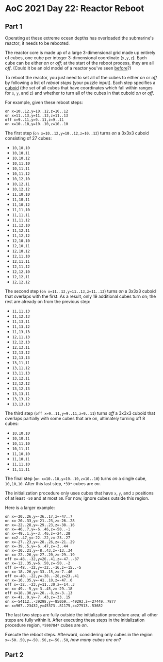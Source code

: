 # AoC 2021 Day 22: Reactor Reboot

## Part 1

Operating at these extreme ocean depths has overloaded the submarine's reactor; it needs to be rebooted.


The reactor core is made up of a large 3-dimensional grid made up entirely of cubes, one cube per integer 3-dimensional coordinate (`x,y,z`). Each cube can be either *on* or *off*; at the start of the reboot process, they are all *off*. (Could it be an old model of a reactor you've seen [before](/2020/day/17)?)


To reboot the reactor, you just need to set all of the cubes to either *on* or *off* by following a list of *reboot steps* (your puzzle input). Each step specifies a [cuboid](https://en.wikipedia.org/wiki/Cuboid) (the set of all cubes that have coordinates which fall within ranges for `x`, `y`, and `z`) and whether to turn all of the cubes in that cuboid *on* or *off*.


For example, given these reboot steps:



```
on x=10..12,y=10..12,z=10..12
on x=11..13,y=11..13,z=11..13
off x=9..11,y=9..11,z=9..11
on x=10..10,y=10..10,z=10..10

```

The first step (`on x=10..12,y=10..12,z=10..12`) turns *on* a 3x3x3 cuboid consisting of 27 cubes:


* `10,10,10`
* `10,10,11`
* `10,10,12`
* `10,11,10`
* `10,11,11`
* `10,11,12`
* `10,12,10`
* `10,12,11`
* `10,12,12`
* `11,10,10`
* `11,10,11`
* `11,10,12`
* `11,11,10`
* `11,11,11`
* `11,11,12`
* `11,12,10`
* `11,12,11`
* `11,12,12`
* `12,10,10`
* `12,10,11`
* `12,10,12`
* `12,11,10`
* `12,11,11`
* `12,11,12`
* `12,12,10`
* `12,12,11`
* `12,12,12`


The second step (`on x=11..13,y=11..13,z=11..13`) turns *on* a 3x3x3 cuboid that overlaps with the first. As a result, only 19 additional cubes turn on; the rest are already on from the previous step:


* `11,11,13`
* `11,12,13`
* `11,13,11`
* `11,13,12`
* `11,13,13`
* `12,11,13`
* `12,12,13`
* `12,13,11`
* `12,13,12`
* `12,13,13`
* `13,11,11`
* `13,11,12`
* `13,11,13`
* `13,12,11`
* `13,12,12`
* `13,12,13`
* `13,13,11`
* `13,13,12`
* `13,13,13`


The third step (`off x=9..11,y=9..11,z=9..11`) turns *off* a 3x3x3 cuboid that overlaps partially with some cubes that are on, ultimately turning off 8 cubes:


* `10,10,10`
* `10,10,11`
* `10,11,10`
* `10,11,11`
* `11,10,10`
* `11,10,11`
* `11,11,10`
* `11,11,11`


The final step (`on x=10..10,y=10..10,z=10..10`) turns *on* a single cube, `10,10,10`. After this last step, `*39*` cubes are *on*.


The initialization procedure only uses cubes that have `x`, `y`, and `z` positions of at least `-50` and at most `50`. For now, ignore cubes outside this region.


Here is a larger example:



```
on x=-20..26,y=-36..17,z=-47..7
on x=-20..33,y=-21..23,z=-26..28
on x=-22..28,y=-29..23,z=-38..16
on x=-46..7,y=-6..46,z=-50..-1
on x=-49..1,y=-3..46,z=-24..28
on x=2..47,y=-22..22,z=-23..27
on x=-27..23,y=-28..26,z=-21..29
on x=-39..5,y=-6..47,z=-3..44
on x=-30..21,y=-8..43,z=-13..34
on x=-22..26,y=-27..20,z=-29..19
off x=-48..-32,y=26..41,z=-47..-37
on x=-12..35,y=6..50,z=-50..-2
off x=-48..-32,y=-32..-16,z=-15..-5
on x=-18..26,y=-33..15,z=-7..46
off x=-40..-22,y=-38..-28,z=23..41
on x=-16..35,y=-41..10,z=-47..6
off x=-32..-23,y=11..30,z=-14..3
on x=-49..-5,y=-3..45,z=-29..18
off x=18..30,y=-20..-8,z=-3..13
on x=-41..9,y=-7..43,z=-33..15
on x=-54112..-39298,y=-85059..-49293,z=-27449..7877
on x=967..23432,y=45373..81175,z=27513..53682

```

The last two steps are fully outside the initialization procedure area; all other steps are fully within it. After executing these steps in the initialization procedure region, `*590784*` cubes are *on*.


Execute the reboot steps. Afterward, considering only cubes in the region `x=-50..50,y=-50..50,z=-50..50`, *how many cubes are on?*

## Part 2

